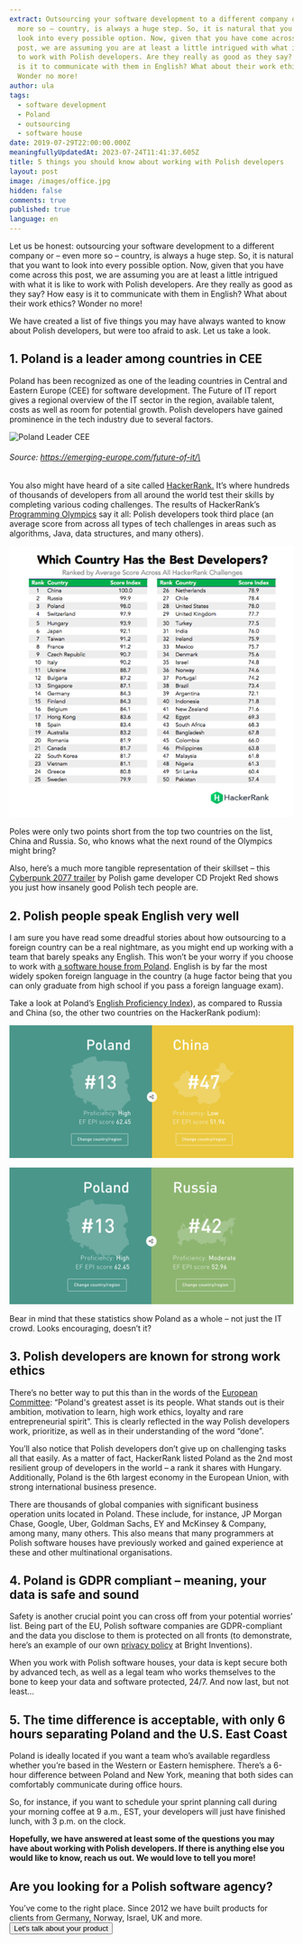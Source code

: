 ```yaml
---
extract: Outsourcing your software development to a different company or – even
  more so – country, is always a huge step. So, it is natural that you want to
  look into every possible option. Now, given that you have come across this
  post, we are assuming you are at least a little intrigued with what it is like
  to work with Polish developers. Are they really as good as they say? How easy
  is it to communicate with them in English? What about their work ethics?
  Wonder no more!
author: ula
tags:
  - software development
  - Poland
  - outsourcing
  - software house
date: 2019-07-29T22:00:00.000Z
meaningfullyUpdatedAt: 2023-07-24T11:41:37.605Z
title: 5 things you should know about working with Polish developers
layout: post
image: /images/office.jpg
hidden: false
comments: true
published: true
language: en
---
```

Let us be honest: outsourcing your software development to a different company or – even more so – country, is always a huge step. So, it is natural that you want to look into every possible option. Now, given that you have come across this post,  we are assuming you are at least a little intrigued with what it is like to work with Polish developers. Are they really as good as they say? How easy is it to communicate with them in English? What about their work ethics? Wonder no more!

We have created a list of five things you may have always wanted to know about Polish developers, but were too afraid to ask. Let us take a look. 

## 1. Poland is a leader among countries in CEE

Poland has been recognized as one of the leading countries in Central and Eastern Europe (CEE) for software development. The Future of IT report gives a regional overview of the IT sector in the region, available talent, costs as well as room for potential growth. Polish developers have gained prominence in the tech industry due to several factors. 

<div class="image"><img src="/images/poland-leader-.jpeg" alt="Poland Leader CEE" title="undefined"  /> </div>

###### Source: https://emerging-europe.com/future-of-it/\

You also might have heard of a site called [HackerRank.](https://www.hackerrank.com/) It’s where hundreds of thousands of developers from all around the world test their skills by completing various coding challenges. The results of HackerRank’s [Programming Olympics](https://blog.hackerrank.com/which-country-would-win-in-the-programming-olympics/) say it all: Polish developers took third place (an average score from across all types of tech challenges in areas such as algorithms, Java, data structures, and many others).

![Polish software developers](/images/Best_developers_HackerRank.png)

Poles were only two points short from the top two countries on the list, China and Russia. So, who knows what the next round of the Olympics might bring?

Also, here’s a much more tangible representation of their skillset – this [Cyberpunk 2077 trailer](https://www.youtube.com/watch?v=qIcTM8WXFjk&has_verified=1) by Polish game developer CD Projekt Red shows you just how insanely good Polish tech people are.

## 2. Polish people speak English very well

I am sure you have read some dreadful stories about how outsourcing to a foreign country can be a real nightmare, as you might end up working with a team that barely speaks any English. This won’t be your worry if you choose to work with [a software house from Poland](/). English is by far the most widely spoken foreign language in the country (a huge factor being that you can only graduate from high school if you pass a foreign language exam).

Take a look at Poland’s [English Proficiency Index](https://www.ef.pl/epi/compare/regions/pl/cn/)), as compared to Russia and China (so, the other two countries on the HackerRank podium):

![Polish software developers](/images/English_proficiency_Index_Poland_China.png)

![Polish software developers](/images/English_Proficiency_Index_Poland_Russia.png)

 Bear in mind that these statistics show Poland as a whole – not just the IT crowd. Looks encouraging, doesn’t it?

## 3. Polish developers are known for strong work ethics

There’s no better way to put this than in the words of the [European Committee](https://ec.europa.eu/eures/main.jsp?catId=2789&countryId=PL&acro=lmi&lang=en&regionId=PL0&nuts2Code=%20&nuts3Code=&regionName=National%20Level): “Poland's greatest asset is its people. What stands out is their ambition, motivation to learn, high work ethics, loyalty and rare entrepreneurial spirit”. This is clearly reflected in the way Polish developers work, prioritize, as well as in their understanding of the word “done”.

You’ll also notice that Polish developers don’t give up on challenging tasks all that easily. As a matter of fact, HackerRank listed Poland as the 2nd most resilient group of developers in the world – a rank it shares with Hungary. Additionally, Poland is the 6th largest economy in the European Union, with strong international business presence.

There are thousands of global companies with significant business operation units located in Poland. These include, for instance, JP Morgan Chase, Google, Uber, Goldman Sachs, EY and McKinsey & Company, among many, many others. This also means that many programmers at Polish software houses have previously worked and gained experience at these and other multinational organisations.

## 4. Poland is GDPR compliant – meaning, your data is safe and sound

Safety is another crucial point you can cross off from your potential worries’ list. Being part of the EU, Polish software companies are GDPR-compliant and the data you disclose to them is protected on all fronts (to demonstrate, here’s an example of our own [privacy policy](/privacy-policy/) at Bright Inventions).

When you work with Polish software houses, your data is kept secure both by advanced tech, as well as a legal team who works themselves to the bone to keep your data and software protected, 24/7. And now last, but not least…

## 5. The time difference is acceptable, with only 6 hours separating Poland and the U.S. East Coast

Poland is ideally located if you want a team who’s available regardless whether you’re based in the Western or Eastern hemisphere. There’s a 6-hour difference between Poland and New York, meaning that both sides can comfortably communicate during office hours.

So, for instance, if you want to schedule your sprint planning call during your morning coffee at 9 a.m., EST, your developers will just have finished lunch, with 3 p.m. on the clock.

**Hopefully, we have answered at least some of the questions you may have about working with Polish developers. If there is anything else you would like to know, reach us out. We would love to tell you more!**

<div class='block-button'><h2>Are you looking for a Polish software agency?</h2><div>You’ve come to the right place. Since 2012 we have built products for clients from Germany, Norway, Israel, UK and more.</div><a href="/start-project"><button>Let's talk about your product</button></a></div>
